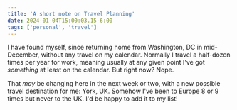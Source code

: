 ```yaml
---
title: 'A short note on Travel Planning'
date: 2024-01-04T15:00:03.15-6:00
tags: ['personal', 'travel']
---
```


I have found myself, since returning home from Washington, DC in mid-December, without any travel on my calendar. Normally I travel a half-dozen times per year for work, meaning usually at any given point I've got _something_ at least on the calendar. But right now? Nope.

That _may_ be changing here in the next week or two, with a new possible travel destination for me: York, UK. Somehow I've been to Europe 8 or 9 times but never to the UK. I'd be happy to add it to my list!
